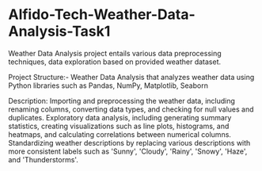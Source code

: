 # Alfido-Tech-Weather-Data-Analysis-Task1
Weather Data Analysis project entails various data preprocessing techniques, data exploration based on provided weather dataset.

Project Structure:- Weather Data Analysis that analyzes weather data using Python libraries such as Pandas, NumPy, Matplotlib, Seaborn

Description: Importing and preprocessing the weather data, including renaming columns, converting data types, and checking for null values and duplicates. Exploratory data analysis, including generating summary statistics, creating visualizations such as line plots, histograms, and heatmaps, and calculating correlations between numerical columns. Standardizing weather descriptions by replacing various descriptions with more consistent labels such as 'Sunny', 'Cloudy', 'Rainy', 'Snowy', 'Haze', and 'Thunderstorms'.
